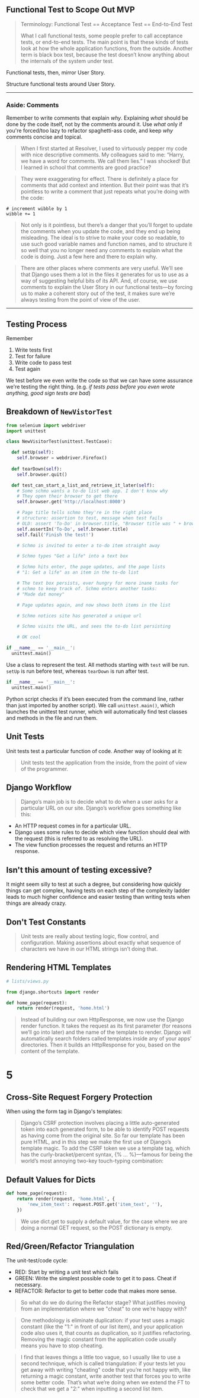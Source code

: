 ## Functional Test to Scope Out MVP

> Terminology:
> Functional Test == Acceptance Test == End-to-End Test
>
> What I call functional tests, some people prefer to call acceptance tests, or end-to-end tests. The main point is that these kinds of tests look at how the whole application functions, from the outside. Another term is black box test, because the test doesn’t know anything about the internals of the system under test.

Functional tests, then, mirror User Story.

Structure functional tests around User Story.

---

### Aside: Comments

Remember to write comments that explain _why_. Explaining _what_ should be done by the code itself, not by the comments around it. Use _what_ only if you're forced/too lazy to refactor spaghetti-ass code, and keep _why_ comments concise and topical.

> When I first started at Resolver, I used to virtuously pepper my code with nice descriptive comments. My colleagues said to me: “Harry, we have a word for comments. We call them lies.” I was shocked! But I learned in school that comments are good practice?

> They were exaggerating for effect. There is definitely a place for comments that add context and intention. But their point was that it’s pointless to write a comment that just repeats what you’re doing with the code:

```
# increment wibble by 1
wibble += 1
```

> Not only is it pointless, but there’s a danger that you’ll forget to update the comments when you update the code, and they end up being misleading. The ideal is to strive to make your code so readable, to use such good variable names and function names, and to structure it so well that you no longer need any comments to explain what the code is doing. Just a few here and there to explain why.

> There are other places where comments are very useful. We’ll see that Django uses them a lot in the files it generates for us to use as a way of suggesting helpful bits of its API. And, of course, we use comments to explain the User Story in our functional tests—​by forcing us to make a coherent story out of the test, it makes sure we’re always testing from the point of view of the user.

---

## Testing Process

Remember

1. Write tests first
2. Test for failure
3. Write code to pass test
4. Test again

We test before we even write the code so that we can have some assurance we're testing the right thing. (e.g. _if tests pass before you even wrote anything, good sign tests are bad_)

## Breakdown of `NewVistorTest`

```python
from selenium import webdriver
import unittest

class NewVisitorTest(unittest.TestCase):

  def setUp(self):
    self.browser = webdriver.Firefox()
    
  def tearDown(self):
    self.browser.quit()

  def test_can_start_a_list_and_retrieve_it_later(self):
    # Some schmo wants a to-do list web app. I don't know why
    # They open their browser to get there
    self.browser.get('http://localhost:8000')

    # Page title tells schmo they're in the right place
    # structure: assertion to test, message when test fails
    # OLD: assert 'To-Do' in browser.title, "Browser title was " + browser.title
    self.assertIn('To-Do', self.browser.title)
    self.fail('Finish the test!')

    # Schmo is invited to enter a to-do item straight away

    # Schmo types "Get a life" into a text box

    # Schmo hits enter, the page updates, and the page lists
    # "1: Get a life" as an item in the to-do list

    # The text box persists, ever hungry for more inane tasks for 
    # schmo to keep track of. Schmo enters another tasks:
    # "Made dat money"

    # Page updates again, and now shows both items in the list

    # Schmo notices site has generated a unique url

    # Schmo visits the URL, and sees the to-do list persisting

    # OK cool

if __name__ == '__main__':
  unittest.main()
```

Use a class to represent the test. All methods starting with `test` will be run. `setUp` is run before test, whereas `tearDown` is run after test.

```python
if __name__ == '__main__':
  unittest.main()
```

Python script checks if it’s been executed from the command line, rather than just imported by another script). We call `unittest.main()`, which launches the unittest test runner, which will automatically find test classes and methods in the file and run them.

## Unit Tests

Unit tests test a particular function of code. Another way of looking at it:

> Unit tests test the application from the inside, from the point of view of the programmer.

## Django Workflow

> Django’s main job is to decide what to do when a user asks for a particular URL on our site. Django’s workflow goes something like this:

  * An HTTP request comes in for a particular URL.
  * Django uses some rules to decide which view function should deal with the request (this is referred to as resolving the URL).
  * The view function processes the request and returns an HTTP response.

## Isn't this amount of testing excessive?

It might seem silly to test at such a degree, but considering how quickly things can get complex, having tests on each step of the complexity ladder leads to much higher confidence and easier testing than writing tests when things are already crazy.

## Don't Test Constants

> Unit tests are really about testing logic, flow control, and configuration. Making assertions about exactly what sequence of characters we have in our HTML strings isn’t doing that.

## Rendering HTML Templates

```py
# lists/views.py

from django.shortcuts import render

def home_page(request):
    return render(request, 'home.html')
```

> Instead of building our own HttpResponse, we now use the Django render function. It takes the request as its first parameter (for reasons we’ll go into later) and the name of the template to render. Django will automatically search folders called templates inside any of your apps' directories. Then it builds an HttpResponse for you, based on the content of the template.

# 5

## Cross-Site Request Forgery Protection

When using the form tag in Django's templates:

> Django’s CSRF protection involves placing a little auto-generated token into each generated form, to be able to identify POST requests as having come from the original site. So far our template has been pure HTML, and in this step we make the first use of Django’s template magic. To add the CSRF token we use a template tag, which has the curly-bracket/percent syntax, {% ... %}—famous for being the world’s most annoying two-key touch-typing combination:

## Default Values for Dicts

```py
def home_page(request):
    return render(request, 'home.html', {
        'new_item_text': request.POST.get('item_text', ''),
    })
```

> We use dict.get to supply a default value, for the case where we are doing a normal GET request, so the POST dictionary is empty.

## Red/Green/Refactor Triangulation

The unit-test/code cycle:

* RED: Start by writing a unit test which fails
* GREEN: Write the simplest possible code to get it to pass. Cheat if necessary.
* REFACTOR: Refactor to get to better code that makes more sense.

> So what do we do during the Refactor stage? What justifies moving from an implementation where we "cheat" to one we’re happy with?

> One methodology is eliminate duplication: if your test uses a magic constant (like the "1:" in front of our list item), and your application code also uses it, that counts as duplication, so it justifies refactoring. Removing the magic constant from the application code usually means you have to stop cheating.

> I find that leaves things a little too vague, so I usually like to use a second technique, which is called triangulation: if your tests let you get away with writing "cheating" code that you’re not happy with, like returning a magic constant, write another test that forces you to write some better code. That’s what we’re doing when we extend the FT to check that we get a "2:" when inputting a second list item.
